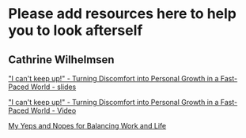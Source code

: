 # Please add resources here to help you to look afterself

## Cathrine Wilhelmsen

["I can't keep up!" - Turning Discomfort into Personal Growth in a Fast-Paced World - slides](https://www.slideshare.net/CathrineWilhelmsen/i-cant-keep-up-turning-discomfort-into-personal-growth-in-a-fastpaced-world-sqlbits-2023)

["I can't keep up!" - Turning Discomfort into Personal Growth in a Fast-Paced World - Video](https://youtu.be/60RZIzVXHo0)

[My Yeps and Nopes for Balancing Work and Life](https://www.cathrinewilhelmsen.net/yeps-nopes-balancing-work-life/)



